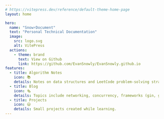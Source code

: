 ```yaml
---
# https://vitepress.dev/reference/default-theme-home-page
layout: home

hero:
  name: "Snow⚡️Document"
  text: "Personal Technical Documentation"
  image:
    src: logo.svg
    alt: VitePress
  actions:
    - theme: brand
      text: View on Github
      link: https://github.com/EvanSnowly/EvanSnowly.github.io
features:
  - title: Algorithm Notes
    icon: 📚︎
    details: Notes on data structures and LeetCode problem-solving strategies (implemented in Go).
  - title: Blog
    icon: 🗞︎
    details: Topics include networking, concurrency, frameworks (gin, gorm, grpc), middleware (redis, mysql), cloud-native (docker, k8s)
  - title: Projects
    icon: 😃
    details: Small projects created while learning.
---
```

